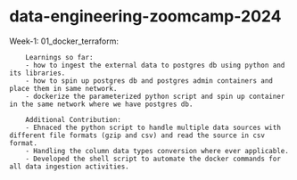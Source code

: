 # data-engineering-zoomcamp-2024

Week-1: 01_docker_terraform:

        Learnings so far: 
        - how to ingest the external data to postgres db using python and its libraries.
        - how to spin up postgres db and postgres admin containers and place them in same network.
        - dockerize the parameterized python script and spin up container in the same network where we have postgres db.

        Additional Contribution:
        - Ehnaced the python script to handle multiple data sources with different file formats (gzip and csv) and read the source in csv format.
        - Handling the column data types conversion where ever applicable.
        - Developed the shell script to automate the docker commands for all data ingestion activities.
